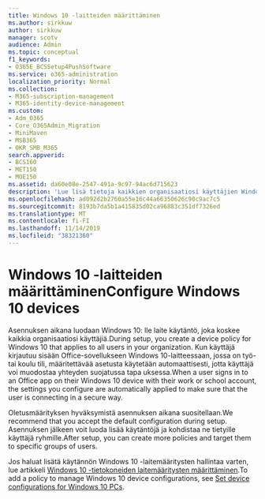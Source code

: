 ```yaml
---
title: Windows 10 -laitteiden määrittäminen
ms.author: sirkkuw
author: sirkkuw
manager: scotv
audience: Admin
ms.topic: conceptual
f1_keywords:
- O365E_BCSSetup4PushSoftware
ms.service: o365-administration
localization_priority: Normal
ms.collection:
- M365-subscription-management
- M365-identity-device-management
ms.custom:
- Adm_O365
- Core_O365Admin_Migration
- MiniMaven
- MSB365
- OKR_SMB_M365
search.appverid:
- BCS160
- MET150
- MOE150
ms.assetid: da60e08e-2547-491a-9c97-94ac6d715623
description: 'Lue lisä tietoja kaikkien organisaatiosi käyttäjien Windows 10: lle kuuluvista laite käytännöistä.'
ms.openlocfilehash: ad092d2b2760a55e16c44a66350626c90c9ac7c5
ms.sourcegitcommit: 8193b7da5b1a415835d02ca96883c351df7326ed
ms.translationtype: MT
ms.contentlocale: fi-FI
ms.lasthandoff: 11/14/2019
ms.locfileid: "38321360"
---
```

# <a name="configure-windows-10-devices"></a><span data-ttu-id="60056-103">Windows 10 -laitteiden määrittäminen</span><span class="sxs-lookup"><span data-stu-id="60056-103">Configure Windows 10 devices</span></span>

<span data-ttu-id="60056-104">Asennuksen aikana luodaan Windows 10: lle laite käytäntö, joka koskee kaikkia organisaatiosi käyttäjiä.</span><span class="sxs-lookup"><span data-stu-id="60056-104">During setup, you create a device policy for Windows 10 that applies to all users in your organization.</span></span> <span data-ttu-id="60056-105">Kun käyttäjä kirjautuu sisään Office-sovellukseen Windows 10-laitteessaan, jossa on työ-tai koulu tili, määritettävää asetusta käytetään automaattisesti, jotta käyttäjä voi muodostaa yhteyden suojatussa tapa uksessa.</span><span class="sxs-lookup"><span data-stu-id="60056-105">When a user signs in to an Office app on their Windows 10 device with their work or school account, the settings you configure are automatically applied to make sure that the user is connecting in a secure way.</span></span>
  
<span data-ttu-id="60056-106">Oletusmäärityksen hyväksymistä asennuksen aikana suositellaan.</span><span class="sxs-lookup"><span data-stu-id="60056-106">We recommend that you accept the default configuration during setup.</span></span> <span data-ttu-id="60056-107">Asennuksen jälkeen voit luoda lisää käytäntöjä ja kohdistaa ne tietyille käyttäjä ryhmille.</span><span class="sxs-lookup"><span data-stu-id="60056-107">After setup, you can create more policies and target them to specific groups of users.</span></span>
  
<span data-ttu-id="60056-108">Jos haluat lisätä käytännön Windows 10 -laitemääritysten hallintaa varten, lue artikkeli [Windows 10 -tietokoneiden laitemääritysten määrittäminen](protection-settings-for-windows-10-pcs.md).</span><span class="sxs-lookup"><span data-stu-id="60056-108">To add a policy to manage Windows 10 device configurations, see [Set device configurations for Windows 10 PCs](protection-settings-for-windows-10-pcs.md).</span></span>
  

